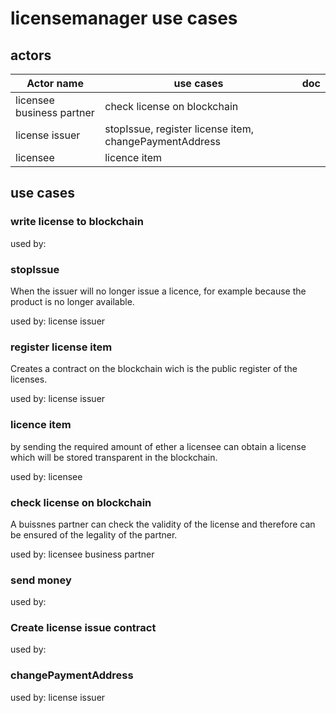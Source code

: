 # licensemanager use cases



## actors

|Actor name|use cases|doc|
|---|---|---|
|licensee business partner|check license on blockchain||
|license issuer|stopIssue, register license item, changePaymentAddress||
|licensee|licence item||


## use cases

### write license to blockchain


used by: 

### stopIssue

When the issuer will no longer issue a licence, for example because the product is no longer available.


used by: license issuer

### register license item

Creates a contract on the blockchain wich is the public register of the licenses.


used by: license issuer

### licence item

by sending the required amount of ether a licensee can obtain a license which will be stored transparent in the blockchain.


used by: licensee

### check license on blockchain

A buissnes partner can check the validity of the license and therefore can be ensured of the legality of the partner.


used by: licensee business partner

### send money


used by: 

### Create license issue contract


used by: 

### changePaymentAddress


used by: license issuer

